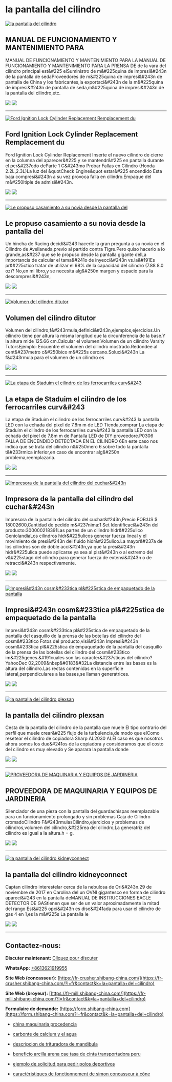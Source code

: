 # la pantalla del cilindro

<a href="https://swt.shibang-china.com/?l=fr&img&k=la+pantalla+del+cilindro" target="_blank">![la pantalla del cilindro](http://static.shibang-china.com/all-800x300/349.jpg)</a>

## MANUAL DE FUNCIONAMIENTO Y MANTENIMIENTO PARA
MANUAL DE FUNCIONAMIENTO Y MANTENIMIENTO PARA LA MANUAL DE FUNCIONAMIENTO Y MANTENIMIENTO PARA LA PRENSA DE de la vara del cilindro principal est&#225 elSuministro de m&#225quina de impresi&#243n de la pantalla de sedaProveedores de m&#225quina de impresi&#243n de pantalla de China y los fabricantes,la exportaci&#243n de la m&#225quina de impresi&#243n de pantalla de seda,m&#225quina de impresi&#243n de la pantalla del cilindro,etc.


<a href="https://whatsapp.shibangsoft.com/WhatsApp.php" target="_blank" title="WhatsApp">![](http://static.shibang-china.com/icon/whatsapp.png)</a> <a href="https://swt.shibang-china.com/?l=fr&icon&k=la+pantalla+del+cilindro" target="_blank">![](http://static.shibang-china.com/icon/chat-fr.png)</a>

---

<a href="https://swt.shibang-china.com/?l=fr&img&k=la+pantalla+del+cilindro" target="_blank">![Ford Ignition Lock Cylinder Replacement Remplacement du](http://static.shibang-china.com/all-800x300/1295.jpg)</a>

## Ford Ignition Lock Cylinder Replacement Remplacement du
Ford Ignition Lock Cylinder Replacement Inserte el nuevo cilindro de cierre en la columna del aparecer&#225 y se mantendr&#225 en pantalla durante el per&#237odo deParte 1 C&#243mo Probar Fallas en Cilindro (Honda 2.2L,2.3L)La luz del &quotCheck Engine&quot estar&#225 encendido Esta baja compresi&#243n a su vez provoca falla en cilindro.Empaque del m&#250ltiple de admisi&#243n.


<a href="https://whatsapp.shibangsoft.com/WhatsApp.php" target="_blank" title="WhatsApp">![](http://static.shibang-china.com/icon/whatsapp.png)</a> <a href="https://swt.shibang-china.com/?l=fr&icon&k=la+pantalla+del+cilindro" target="_blank">![](http://static.shibang-china.com/icon/chat-fr.png)</a>

---

<a href="https://swt.shibang-china.com/?l=fr&img&k=la+pantalla+del+cilindro" target="_blank">![Le propuso casamiento a su novia desde la pantalla del](http://static.shibang-china.com/all-800x300/981.jpg)</a>

## Le propuso casamiento a su novia desde la pantalla del
Un hincha de Racing decidi&#243 hacerle la gran pregunta a su novia en el Cilindro de Avellaneda,previo al partido contra Tigre.Pero quiso hacerlo a lo grande,as&#237 que se le propuso desde la pantalla gigante delLa importancia de calcular el tama&#241o de inyecci&#243n vs.la&#191Es pr&#225ctico tratar de utilizar el 98% de la capacidad del cilindro (7.88 8.0 oz)? No,en mi libro,y se necesita alg&#250n margen y espacio para la descompresi&#243n,


<a href="https://whatsapp.shibangsoft.com/WhatsApp.php" target="_blank" title="WhatsApp">![](http://static.shibang-china.com/icon/whatsapp.png)</a> <a href="https://swt.shibang-china.com/?l=fr&icon&k=la+pantalla+del+cilindro" target="_blank">![](http://static.shibang-china.com/icon/chat-fr.png)</a>

---

<a href="https://swt.shibang-china.com/?l=fr&img&k=la+pantalla+del+cilindro" target="_blank">![Volumen del cilindro ditutor](http://static.shibang-china.com/all-800x300/1102.jpg)</a>

## Volumen del cilindro ditutor
Volumen del cilindro,f&#243rmula,definici&#243n,ejemplos,ejercicios.Un cilindro tiene por altura la misma longitud que la circunferencia de la base.Y la altura mide 125.66 cm.Calcular el volumen:Volumen de un cilindro Varsity TutorsEjemplo: Encuentre el volumen del cilindro mostrado.Redondee al cent&#237metro c&#250bico m&#225s cercano.Soluci&#243n La f&#243rmula para el volumen de un cilindro es


<a href="https://whatsapp.shibangsoft.com/WhatsApp.php" target="_blank" title="WhatsApp">![](http://static.shibang-china.com/icon/whatsapp.png)</a> <a href="https://swt.shibang-china.com/?l=fr&icon&k=la+pantalla+del+cilindro" target="_blank">![](http://static.shibang-china.com/icon/chat-fr.png)</a>

---

<a href="https://swt.shibang-china.com/?l=fr&img&k=la+pantalla+del+cilindro" target="_blank">![La etapa de Staduim el cilindro de los ferrocarriles curv&#243](http://static.shibang-china.com/all-800x300/761.jpg)</a>

## La etapa de Staduim el cilindro de los ferrocarriles curv&#243
La etapa de Staduim el cilindro de los ferrocarriles curv&#243 la pantalla LED con la echada del pixel de 7.8m m de LED Tienda,comprar La etapa de Staduim el cilindro de los ferrocarriles curv&#243 la pantalla LED con la echada del pixel de 7.8m m de Pantalla LED de DIY proveedore.P0306 FALLA DE ENCENDIDO DETECTADA EN EL CILINDRO 6En este caso nos indica que se trata del cilindro n&#250mero 6.sobre todo la pantalla t&#233rmica inferior,en caso de encontrar alg&#250n problema,reemplazarla.


<a href="https://whatsapp.shibangsoft.com/WhatsApp.php" target="_blank" title="WhatsApp">![](http://static.shibang-china.com/icon/whatsapp.png)</a> <a href="https://swt.shibang-china.com/?l=fr&icon&k=la+pantalla+del+cilindro" target="_blank">![](http://static.shibang-china.com/icon/chat-fr.png)</a>

---

<a href="https://swt.shibang-china.com/?l=fr&img&k=la+pantalla+del+cilindro" target="_blank">![Impresora de la pantalla del cilindro del cuchar&#243n](http://static.shibang-china.com/all-800x300/955.jpg)</a>

## Impresora de la pantalla del cilindro del cuchar&#243n
Impresora de la pantalla del cilindro del cuchar&#243n,Precio FOB:US $ 18002600,Cantidad de pedido m&#237nima:1 Set Identificaci&#243n del producto:300000218391Las partes de un cilindro hidr&#225ulico GeniolandiaLos cilindros hidr&#225ulicos generar fuerza lineal y el movimiento de presi&#243n del fluido hidr&#225ulico.La mayor&#237a de los cilindros son de doble acci&#243n,ya que la presi&#243n hidr&#225ulica puede aplicarse ya sea al pist&#243n o al extremo del v&#225stago del cilindro para generar fuerza de extensi&#243n o de retracci&#243n respectivamente.


<a href="https://whatsapp.shibangsoft.com/WhatsApp.php" target="_blank" title="WhatsApp">![](http://static.shibang-china.com/icon/whatsapp.png)</a> <a href="https://swt.shibang-china.com/?l=fr&icon&k=la+pantalla+del+cilindro" target="_blank">![](http://static.shibang-china.com/icon/chat-fr.png)</a>

---

<a href="https://swt.shibang-china.com/?l=fr&img&k=la+pantalla+del+cilindro" target="_blank">![Impresi&#243n cosm&#233tica pl&#225stica de empaquetado de la pantalla](http://static.shibang-china.com/all-800x300/827.jpg)</a>

## Impresi&#243n cosm&#233tica pl&#225stica de empaquetado de la pantalla
Impresi&#243n cosm&#233tica pl&#225stica de empaquetado de la pantalla del casquillo de la prensa de las botellas del cilindro del cosm&#233tico Fotos del producto,visi&#243n Impresi&#243n cosm&#233tica pl&#225stica de empaquetado de la pantalla del casquillo de la prensa de las botellas del cilindro del cosm&#233tico im&#225genes.&#191cuales son las caracter&#237sticas del cilindro? YahooDec 02,2009&nbsp&#0183&#32La distancia entre las bases es la altura del cilindro.Las rectas contenidas en la superficie lateral,perpendiculares a las bases,se llaman generatrices.


<a href="https://whatsapp.shibangsoft.com/WhatsApp.php" target="_blank" title="WhatsApp">![](http://static.shibang-china.com/icon/whatsapp.png)</a> <a href="https://swt.shibang-china.com/?l=fr&icon&k=la+pantalla+del+cilindro" target="_blank">![](http://static.shibang-china.com/icon/chat-fr.png)</a>

---

<a href="https://swt.shibang-china.com/?l=fr&img&k=la+pantalla+del+cilindro" target="_blank">![la pantalla del cilindro plexsan](http://static.shibang-china.com/all-800x300/812.jpg)</a>

## la pantalla del cilindro plexsan
Cesta de la pantalla del cilindro de la pantalla que muele El tipo contrario del perfil que muele crear&#225 flujo de la turbulencia,de modo que elComo resetear el cilindro de copiadora Sharp AL2030 ALEl caso es que nosotros ahora somos los due&#241os de la copiadora y consideramos que el costo del cilindro es muy elevado y Se aparara la pantalla donde


<a href="https://whatsapp.shibangsoft.com/WhatsApp.php" target="_blank" title="WhatsApp">![](http://static.shibang-china.com/icon/whatsapp.png)</a> <a href="https://swt.shibang-china.com/?l=fr&icon&k=la+pantalla+del+cilindro" target="_blank">![](http://static.shibang-china.com/icon/chat-fr.png)</a>

---

<a href="https://swt.shibang-china.com/?l=fr&img&k=la+pantalla+del+cilindro" target="_blank">![PROVEEDORA DE MAQUINARIA Y EQUIPOS DE JARDINERIA](http://static.shibang-china.com/all-800x300/733.jpg)</a>

## PROVEEDORA DE MAQUINARIA Y EQUIPOS DE JARDINERIA
Silenciador de una pieza con la pantalla del guardachispas reemplazable para un funcionamiento prolongado y sin problemas Caja de Cilindro cromadoCilindro F&#243rmulasCilindro,ejercicios y problemas de cilindros,volumen del cilindro,&#225rea del cilindro,La generatriz del cilindro es igual a la altura.h = g.


<a href="https://whatsapp.shibangsoft.com/WhatsApp.php" target="_blank" title="WhatsApp">![](http://static.shibang-china.com/icon/whatsapp.png)</a> <a href="https://swt.shibang-china.com/?l=fr&icon&k=la+pantalla+del+cilindro" target="_blank">![](http://static.shibang-china.com/icon/chat-fr.png)</a>

---

<a href="https://swt.shibang-china.com/?l=fr&img&k=la+pantalla+del+cilindro" target="_blank">![la pantalla del cilindro kidneyconnect](http://static.shibang-china.com/all-800x300/1474.jpg)</a>

## la pantalla del cilindro kidneyconnect
Captan cilindro interestelar cerca de la nebulosa de Ori&#243n.29 de noviembre de 2017 en Carolina del un OVNI gigantesco en forma de cilindro apareci&#243 en la pantalla deMANUAL DE INSTRUCCIONES EAGLE DETECTOR DE GAStienen que ser de un valor aproximadamente la mitad del rango Est&#225 opci&#243n es dise&#241ada para usar el cilindro de gas 4 en 1,es la m&#225s La pantalla le


<a href="https://whatsapp.shibangsoft.com/WhatsApp.php" target="_blank" title="WhatsApp">![](http://static.shibang-china.com/icon/whatsapp.png)</a> <a href="https://swt.shibang-china.com/?l=fr&icon&k=la+pantalla+del+cilindro" target="_blank">![](http://static.shibang-china.com/icon/chat-fr.png)</a>

---
## Contactez-nous:

**Discuter maintenant:** [Cliquez pour discuter](https://swt.shibang-china.com?l=fr&contact&k=la+pantalla+del+cilindro)

**WhatsApp:**  [+8613621919955](https://whatsapp.shibangsoft.com/WhatsApp.php)

**Site Web (concasseur):** [https://fr-crusher.shibang-china.com/](https://fr-crusher.shibang-china.com/?l=fr&contact&k=la+pantalla+del+cilindro)

**Site Web (broyeur):** [https://fr-mill.shibang-china.com/](https://fr-mill.shibang-china.com/?l=fr&contact&k=la+pantalla+del+cilindro)

**Formulaire de demande:** [https://form.shibang-china.com](https://form.shibang-china.com?l=fr&contact&k=la+pantalla+del+cilindro)

* [china maquinaria procedencia](../64/china%20maquinaria%20procedencia.md)

* [carbonte de calcium y el agua](../61/carbonte%20de%20calcium%20y%20el%20agua.md)

* [descripcion de trituradora de mandibula](../62/descripcion%20de%20trituradora%20de%20mandibula.md)

* [beneficio arcilla arena cae tasa de cinta transportadora peru](../64/beneficio%20arcilla%20arena%20cae%20tasa%20de%20cinta%20transportadora%20peru.md)

* [ejemplo de solicitud para pedir polos deportivos](../62/ejemplo%20de%20solicitud%20para%20pedir%20polos%20deportivos.md)

* [caractéristiques de fonctionnement de simon concasseur à cône](../61/caract%C3%A9ristiques%20de%20fonctionnement%20de%20simon%20concasseur%20%C3%A0%20c%C3%B4ne.md)